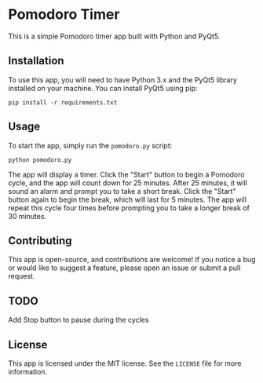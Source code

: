 # Pomodoro Timer

This is a simple Pomodoro timer app built with Python and PyQt5.

## Installation

To use this app, you will need to have Python 3.x and the PyQt5 library installed on your machine. You can install PyQt5 using pip:

```pip install -r requirements.txt```

## Usage

To start the app, simply run the `pomodoro.py` script:

```python pomodoro.py```

The app will display a timer. Click the "Start" button to begin a Pomodoro cycle, and the app will count down for 25 minutes. After 25 minutes, it will sound an alarm and prompt you to take a short break. Click the "Start" button again to begin the break, which will last for 5 minutes. The app will repeat this cycle four times before prompting you to take a longer break of 30 minutes.

## Contributing

This app is open-source, and contributions are welcome! If you notice a bug or would like to suggest a feature, please open an issue or submit a pull request.

## TODO

Add Stop button to pause during the cycles

## License

This app is licensed under the MIT license. See the `LICENSE` file for more information.
